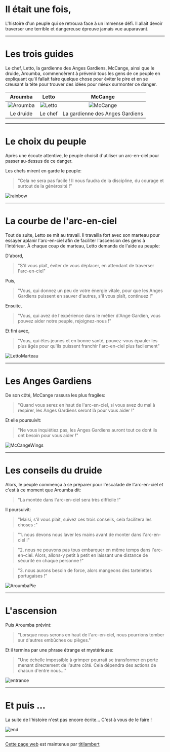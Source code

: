 # Il était une fois,

L'histoire d'un peuple qui se retrouva face à un immense défi. Il allait devoir traverser une terrible et dangereuse épreuve jamais vue auparavant.

---

# Les trois guides

Le chef, Letto, la gardienne des Anges Gardiens, McCange, ainsi que le druide, Aroumba, commencèrent à prévenir tous les gens de ce peuple en expliquant qu'il fallait faire quelque chose pour éviter le pire et en se creusant la tête pour trouver des idées pour mieux surmonter ce danger.

| Aroumba | Letto | McCange |
| :-: | :-: | :-: |
| ![Aroumba][] | ![Letto][] | ![McCange][] |
| Le druide | Le chef | La gardienne des Anges Gardiens |

[Aroumba]: images/aroumba.png "Aroumba"
[McCange]: images/mccange.png "McCange"
[Letto]: images/letto.png "Letto"

---

# Le choix du peuple

Après une écoute attentive, le peuple choisit d'utiliser un arc-en-ciel pour passer au-dessus de ce danger.

Les chefs mirent en garde le peuple:
> "Cela ne sera pas facile ! Il nous faudra de la discipline, du courage et surtout de la générosité !"

![rainbow][]

[rainbow]: images/rainbow.png

---

# La courbe de l'arc-en-ciel

Tout de suite, Letto se mit au travail. Il travailla fort avec son marteau pour essayer aplanir l'arc-en-ciel afin de faciliter l'ascension des gens à l'intérieur. 
À chaque coup de marteau, Letto demanda de l'aide au peuple:

D'abord,
> "S'il vous plaît, éviter de vous déplacer, en attendant de traverser l'arc-en-ciel"

Puis,
> "Vous, qui donnez un peu de votre énergie vitale, pour que les Anges Gardiens puissent en sauver d'autres, s'il vous plaît, continuez !"

Ensuite,
> "Vous, qui avez de l'expérience dans le métier d'Ange Gardien, vous pouvez aider notre peuple, rejoignez-nous !"

Et fini avec,
> "Vous, qui êtes jeunes et en bonne santé, pouvez-vous épauler les plus âgés pour qu'ils puissent franchir l'arc-en-ciel plus facilement"


![LettoMarteau][]

[LettoMarteau]: images/letto-hammer.png

---

# Les Anges Gardiens

De son côté, McCange rassura les plus fragiles:
> "Quand vous serez en haut de l'arc-en-ciel, si vous avez du mal à respirer, les Anges Gardiens seront là pour vous aider !"

Et elle poursuivit:
> "Ne vous inquiétiez pas, les Anges Gardiens auront tout ce dont ils ont besoin pour vous aider !"

![McCangeWings]

[McCangeWings]: images/mccange-wings.png

---

# Les conseils du druide

Alors, le peuple commença à se préparer pour l'escalade de l'arc-en-ciel et c'est à ce moment que Aroumba dit:
> "La montée dans l'arc-en-ciel sera très difficile !"

Il poursuivit:
> "Maisi, s'il vous plait, suivez ces trois conseils, cela facilitera les choses :"

> "1. nous devons nous laver les mains avant de monter dans l'arc-en-ciel !"

> "2. nous ne pouvons pas tous embarquer en même temps dans l'arc-en-ciel. Alors, allons-y petit à petit en laissant une distance de sécurité en chaque personne !"

> "3. nous aurons besoin de force, alors mangeons des tartelettes portugaises !"

![AroumbaPie][]

[AroumbaPie]: images/aroumba-pie.png

---

# L'ascension

Puis Aroumba prévint:
> "Lorsque nous serons en haut de l'arc-en-ciel, nous pourrions tomber sur d'autres embûches ou pièges."

Et il termina par une phrase étrange et mystérieuse:
> "Une échelle impossible à grimper pourrait se transformer en porte menant directement de l'autre côté. Cela dépendra des actions de chacun d'entre nous..."

![entrance][]

[entrance]: images/entrance.png

---

# Et puis ...

La suite de l'histoire n'est pas encore écrite... C'est à vous de le faire !

![end][]

[end]: images/end.png


---

[Cette page web](https://github.com/titilambert/ca-va-bien-aller) est maintenue par [titilambert](https://github.com/titilambert/)
